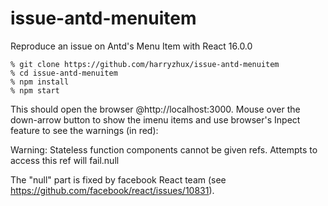 # issue-antd-menuitem

Reproduce an issue on Antd's Menu Item with React 16.0.0
```
% git clone https://github.com/harryzhux/issue-antd-menuitem
% cd issue-antd-menuitem
% npm install
% npm start
```
This should open the browser @http://localhost:3000.
Mouse over the down-arrow button to show the imenu items and use browser's Inpect feature to see the warnings (in red):

Warning: Stateless function components cannot be given refs. Attempts to access this ref will fail.null

The "null" part is fixed by facebook React team (see https://github.com/facebook/react/issues/10831).


